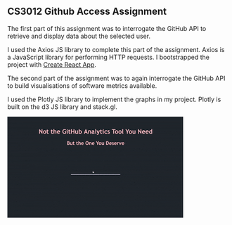 
## CS3012 Github Access Assignment

The first part of this assignment was to interrogate the GitHub API to retrieve and display data about the selected user. 

I used the Axios JS library to complete this part of the assignment. Axios is a JavaScript library for performing HTTP requests. I bootstrapped the project with [Create React App](https://github.com/facebook/create-react-app).

The second part of the assignment was to again interrogate the GitHub API to build visualisations of software metrics available. 

I used the Plotly JS library to implement the graphs in my project. Plotly is built on the d3 JS library and stack.gl. 

![GitHub API App Demo](gif/GithubScreenRecord.gif)


